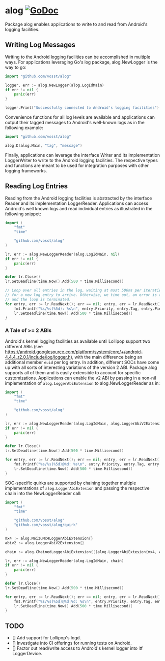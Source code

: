 # alog [![GoDoc](https://godoc.org/github.com/vosst/alog?status.svg)](https://godoc.org/github.com/vosst/alog)

Package alog enables applications to write to and read from Android's logging
facilities.

## Writing Log Messages

Writing to the Android logging facilities can be accomplished in multiple ways.
For applications leveraging Go's log package, alog.NewLogger is the way to go:
```Go
import "github.com/vosst/alog"

logger, err := alog.NewLogger(alog.LogIdMain)
if err != nil {
	panic(err)
}

logger.Print("Successfully connected to Android's logging facilities")
```
Convenience functions for all log levels are available and applications can
output their tagged messages to Android's well-known logs as in the following
example:
```Go
import "github.com/vosst/alog"

alog.D(alog.Main, "tag", "message")
```
Finally, applications can leverage the interface Writer and its implementation
LoggerWriter to write to the Android logging facilities. The respective types
and functions are meant to be used for integration purposes with other logging
frameworks.

## Reading Log Entries

Reading from the Android logging facilities is abstracted by the interface
Reader and its implementation LoggerReader. Applications can access Android's
well known logs and read individual entries as illustrated in the following
snippet:
```Go
import (
	"fmt"
	"time"

	"github.com/vosst/alog"
)

lr, err := alog.NewLoggerReader(alog.LogIdMain, nil)
if err != nil {
	panic(err)
}

defer lr.Close()
lr.SetDeadline(time.Now().Add(500 * time.Millisecond))

// Loop over all entries in the log, waiting at most 500ms per iteration
// for a new log entry to arrive. Otherwise, we time out, an error is returned
// and the loop is terminated.
for entry, err := lr.ReadNext(); err == nil; entry, err = lr.ReadNext() {
	fmt.Printf("%s/%s(%5d): %s\n", entry.Priority, entry.Tag, entry.Pid, entry.Message)
	lr.SetDeadline(time.Now().Add(500 * time.Millisecond))
}
```
### A Tale of >= 2 ABIs

Android's kernel logging facilities as available until Lollipop support two different ABIs (see https://android.googlesource.com/platform/system/core/+/android-4.4.4_r2.0.1/include/log/logger.h), with the main difference being an additional member `euid` per log entry. In addition, different SOCs have come up with all sorts of interesting variations of the version 2 ABI. Package alog supports all of them and is easily extensible to account for specific customizations. Applications can enable the v2 ABI by passing in a non-nil implementation of `alog.LoggerAbiExtension` to alog.NewLoggerReader as in:
```Go
import (
	"fmt"
	"time"

	"github.com/vosst/alog"
)

lr, err := alog.NewLoggerReader(alog.LogIdMain, alog.LoggerAbiV2Extension{})
if err != nil {
	panic(err)
}

defer lr.Close()
lr.SetDeadline(time.Now().Add(500 * time.Millisecond))

for entry, err := lr.ReadNext(); err == nil; entry, err = lr.ReadNext() {
	fmt.Printf("%s/%s(%5d)@%d: %s\n", entry.Priority, entry.Tag, entry.Pid, entry.Message, entry.Ext["euid"])
	lr.SetDeadline(time.Now().Add(500 * time.Millisecond))
}
```

SOC-specific quirks are supported by chaining together multiple implementations of
`alog.LoggerAbiExtesion` and passing the respective chain into the NewLoggerReader call:
```Go
import (
	"fmt"
	"time"

	"github.com/vosst/alog"
	"github.com/vosst/alog/quirk"
)

mx4 := alog.MeizuMx4LoggerAbiExtension{}
abiv2 := alog.LoggerAbiV2Extension{}

chain := alog.ChainedLoggerAbiExtension{[]alog.LoggerAbiExtesion{mx4, abiv2}}

lr, err := alog.NewLoggerReader(alog.LogIdMain, chain)
if err != nil {
	panic(err)
}

defer lr.Close()
lr.SetDeadline(time.Now().Add(500 * time.Millisecond))

for entry, err := lr.ReadNext(); err == nil; entry, err = lr.ReadNext() {
	fmt.Printf("%s/%s(%5d)@%d|%d: %s\n", entry.Priority, entry.Tag, entry.Pid, entry.Message, entry.Ext["euid"], entry.Ext["tz"])
	lr.SetDeadline(time.Now().Add(500 * time.Millisecond))
}

```

## TODO
 - [] Add support for Lollipop's logd.
 - [] Investigate into CI offerings for running tests on Android.
 - [] Factor out read/write access to Android's kernel logger into itf LoggerDevice.
